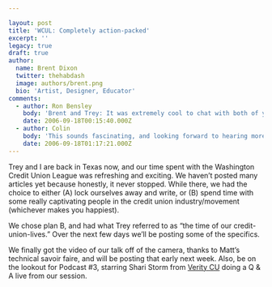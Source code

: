 ```yaml
---

layout: post
title: 'WCUL: Completely action-packed'
excerpt: ''
legacy: true
draft: true
author:
  name: Brent Dixon
  twitter: thehabdash
  image: authors/brent.png
  bio: 'Artist, Designer, Educator'
comments:
  - author: Ron Bensley
    body: 'Brent and Trey: It was extremely cool to chat with both of you at WCUL. The overall energy of the event was rather astounding. '
    date: 2006-09-18T00:15:40.000Z
  - author: Colin
    body: 'This sounds fascinating, and looking forward to hearing more.  Its so cool to hear the word energy about financial services, and we all have something to learn from the CU movement.'
    date: 2006-09-18T01:17:21.000Z
---
```


<p>Trey and I are back in Texas now, and our time spent with the Washington Credit Union League was&nbsp;refreshing and exciting. We haven&#8217;t posted many articles yet because honestly, it never stopped. While there, we had the choice to either (A) lock ourselves away and write,&nbsp;or (B) spend time with some really captivating people in the credit union&nbsp;industry/movement (whichever makes you happiest).&nbsp;</p>
<p>We chose plan B, and&nbsp;had what Trey referred to as &#8220;the time of our credit-union-lives.&#8221; Over the next few days we&#8217;ll be posting some of the specifics.</p>
<p>We finally got the video of our talk off of the camera, thanks to Matt&#8217;s technical savoir faire, and will be posting that early next week. Also, be on the lookout for Podcast #3, starring Shari Storm from <a href="http://www.veritycu.com/">Verity CU</a> doing a Q &amp; A live from our session.</p>
